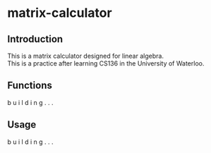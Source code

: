 matrix-calculator
=================


## Introduction

This is a matrix calculator designed for linear algebra.  
This is a practice after learning CS136 in the University of Waterloo.  


## Functions
b u i l d i n g . . .

## Usage
b u i l d i n g . . .

